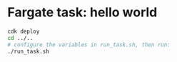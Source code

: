 # Fargate task: hello world

```sh
cdk deploy
cd ../..
# configure the variables in run_task.sh, then run:
./run_task.sh
```
